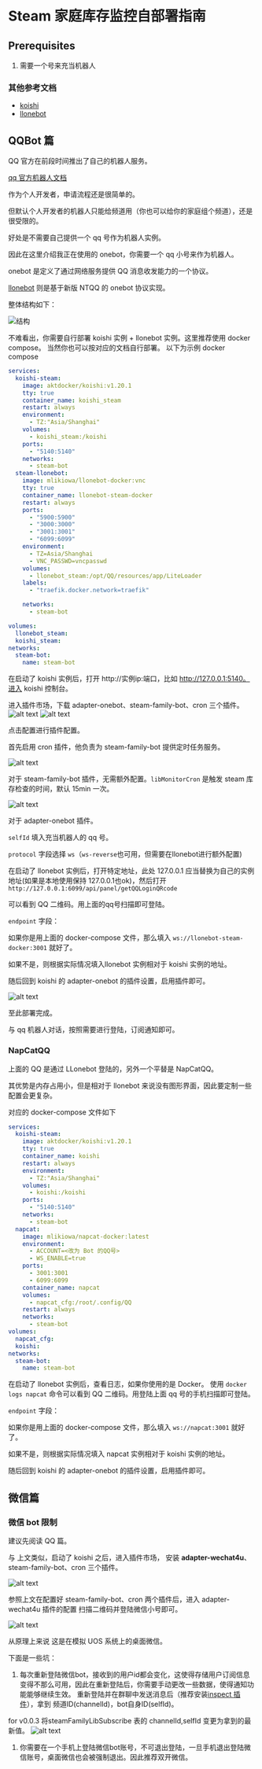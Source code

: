 # Steam 家庭库存监控自部署指南

## Prerequisites

1. 需要一个号来充当机器人

### 其他参考文档
- [koishi](https://koishi.chat/zh-CN/manual/starter/)
- [llonebot](https://llonebot.github.io/zh-CN/guide/getting-started)

## QQBot 篇

QQ 官方在前段时间推出了自己的机器人服务。

[qq 官方机器人文档](https://bot.q.qq.com/wiki/)

作为个人开发者，申请流程还是很简单的。

但默认个人开发者的机器人只能给频道用（你也可以给你的家庭组个频道），还是很受限的。

好处是不需要自己提供一个 qq 号作为机器人实例。

因此在这里介绍我正在使用的 onebot，你需要一个 qq 小号来作为机器人。

onebot 是定义了通过网络服务提供 QQ 消息收发能力的一个协议。

[llonebot](https://github.com/LLOneBot/LLOneBot) 则是基于新版 NTQQ 的 onebot 协议实现。

整体结构如下：

![结构](public/image.png)

不难看出，你需要自行部署 koishi 实例 + llonebot 实例。这里推荐使用 docker compose。
当然你也可以按对应的文档自行部署。
以下为示例 docker compose
```yaml
services:
  koishi-steam:
    image: aktdocker/koishi:v1.20.1
    tty: true
    container_name: koishi_steam
    restart: always
    environment:
      - TZ:"Asia/Shanghai"
    volumes:
      - koishi_steam:/koishi
    ports:
      - "5140:5140"
    networks:
      - steam-bot
  steam-llonebot:
    image: mlikiowa/llonebot-docker:vnc
    tty: true
    container_name: llonebot-steam-docker
    restart: always
    ports:
      - "5900:5900"
      - "3000:3000"
      - "3001:3001"
      - "6099:6099"
    environment:
      - TZ=Asia/Shanghai
      - VNC_PASSWD=vncpasswd
    volumes:
      - llonebot_steam:/opt/QQ/resources/app/LiteLoader
    labels:
      - "traefik.docker.network=traefik"

    networks:
      - steam-bot

volumes:
  llonebot_steam:
  koishi_steam:
networks:
  steam-bot:
    name: steam-bot
```

在启动了 koishi 实例后，打开 http://实例ip:端口，比如 http://127.0.0.1:5140。进入 koishi 控制台。



进入插件市场，下载 adapter-onebot、steam-family-bot、cron 三个插件。
![alt text](public/image-1.png)
![alt text](public/image-5.png)

点击配置进行插件配置。

首先启用 cron 插件，他负责为 steam-family-bot 提供定时任务服务。

![alt text](public/image-2.png)

对于 steam-family-bot 插件，无需额外配置。`libMonitorCron` 是触发 steam 库存检查的时间，默认 15min 一次。

![alt text](public/image-3.png)


对于 adapter-onebot 插件。

`selfId` 填入充当机器人的 qq 号。

`protocol` 字段选择 `ws`（`ws-reverse`也可用，但需要在llonebot进行额外配置)

在启动了 llonebot 实例后，打开特定地址，此处 127.0.0.1 应当替换为自己的实例地址(如果是本地使用保持 127.0.0.1也ok)，然后打开 `http://127.0.0.1:6099/api/panel/getQQLoginQRcode`

可以看到 QQ 二维码。用上面的qq号扫描即可登陆。

`endpoint` 字段：

如果你是用上面的 docker-compose 文件，那么填入 `ws://llonebot-steam-docker:3001` 就好了。

如果不是，则根据实际情况填入llonebot 实例相对于 koishi 实例的地址。

随后回到 koishi 的 adapter-onebot 的插件设置，启用插件即可。

![alt text](public/image-4.png)

至此部署完成。

与 qq 机器人对话，按照需要进行登陆，订阅通知即可。

### NapCatQQ

上面的 QQ 是通过 LLonebot 登陆的，另外一个平替是 NapCatQQ。

其优势是内存占用小，但是相对于 llonebot 来说没有图形界面，因此要定制一些配置会更复杂。

对应的 docker-compose 文件如下

```yaml
services:
  koishi-steam:
    image: aktdocker/koishi:v1.20.1
    tty: true
    container_name: koishi
    restart: always
    environment:
      - TZ:"Asia/Shanghai"
    volumes:
      - koishi:/koishi
    ports:
      - "5140:5140"
    networks:
      - steam-bot
  napcat:
    image: mlikiowa/napcat-docker:latest
    environment:
      - ACCOUNT=<改为 Bot 的QQ号>
      - WS_ENABLE=true
    ports:
      - 3001:3001
      - 6099:6099
    container_name: napcat
    volumes:
      - napcat_cfg:/root/.config/QQ
    restart: always
    networks:
      - steam-bot
volumes:
  napcat_cfg:
  koishi:
networks:
  steam-bot:
    name: steam-bot
```


在启动了 llonebot 实例后，查看日志，如果你使用的是 Docker。
使用 `docker logs napcat` 命令可以看到 QQ 二维码。用登陆上面 qq 号的手机扫描即可登陆。

`endpoint` 字段：

如果你是用上面的 docker-compose 文件，那么填入 `ws://napcat:3001` 就好了。

如果不是，则根据实际情况填入 napcat 实例相对于 koishi 实例的地址。

随后回到 koishi 的 adapter-onebot 的插件设置，启用插件即可。

## 微信篇
### 微信 bot 限制

建议先阅读 QQ 篇。

与 上文类似，启动了 koishi 之后，进入插件市场，
安装 **adapter-wechat4u**、steam-family-bot、cron 三个插件。

![alt text](public/image-6.png)

参照上文在配置好 steam-family-bot、cron 两个插件后，进入 adapter-wechat4u 插件的配置
扫描二维码并登陆微信小号即可。

![alt text](public/image-7.png)

从原理上来说 这是在模拟 UOS 系统上的桌面微信。

下面是一些坑：
1. 每次重新登陆微信bot，接收到的用户id都会变化，这使得存储用户订阅信息变得不那么可用，因此在重新登陆后，你需要手动更改一些数据，使得通知功能能够继续生效。
   重新登陆并在群聊中发送消息后（推荐安装[inspect 插件](https://koishi.chat/zh-CN/manual/usage/platform.html)），拿到 频道ID(channelId)，bot自身ID(selfId)。


for v0.0.3
将steamFamilyLibSubscribe 表的 channelId,selfId 变更为拿到的最新值。
![alt text](public/image-8.png)

1. 你需要在一个手机上登陆微信bot账号，不可退出登陆，一旦手机退出登陆微信账号，桌面微信也会被强制退出。因此推荐双开微信。
